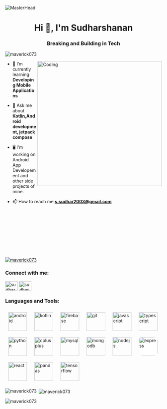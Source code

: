 ![MasterHead](https://blogger.googleusercontent.com/img/b/R29vZ2xl/AVvXsEg7VLakGxXY3xoBe7Tn4yhk2mhhvZrfWLCV3HpZOvJcdVrXaYUR3pRrpFXb8IEEM_IxCTmQCSCAK2I_QedxEAxR8Y0mV418qCg-CRMctCB93CtJlU9ZpvNLvVEwXKYV0VN7ZOcubBVJeSw/s1600/2000_600px.gif)
<h1 align="center">Hi 👋, I'm Sudharshanan</h1>
<h3 align="center">Breaking and Building in Tech</h3>
<p align="left"> <img src="https://komarev.com/ghpvc/?username=maverick073&label=Profile%20views&color=0e75b6&style=flat" alt="maverick073" /> </p>
<img align="right" alt="Coding" width="400" src="https://media1.tenor.com/m/9X-I0mcc_OgAAAAC/dog-funny.gif"/>

- 🌱 I’m currently learning **Developing Mobile Applications**

- 💬 Ask me about **Kotlin,Android development, jetpack compose**

- 🖥️ I'm working on Android App Developement and other side projects of mine.

- 📫 How to reach me **s.sudhar2003@gmail.com**

<br/><br/><br/><br/>
<p align="left"> <a href="https://github.com/ryo-ma/github-profile-trophy"> 
<br/><br/><br/><br/>
<img src="https://github-profile-trophy.vercel.app/?username=maverick073" alt="maverick073" /></a> </p>



<h3 align="left">Connect with me:</h3>
<p align="left">
<a href="https://linkedin.com/in/sudharshanan-s28" target="blank"><img align="center" src="https://raw.githubusercontent.com/rahuldkjain/github-profile-readme-generator/master/src/images/icons/Social/linked-in-alt.svg" alt="sudharshanan-s28" height="30" width="40" /></a>
<a href="https://www.leetcode.com/mavericks_007" target="blank"><img align="center" src="https://raw.githubusercontent.com/rahuldkjain/github-profile-readme-generator/master/src/images/icons/Social/leet-code.svg" alt="sudhar_07" height="30" width="40" /></a>
</p>

<h3 align="left">Languages and Tools:</h3>
<p align="left">
  <img src="https://cdn.jsdelivr.net/gh/devicons/devicon/icons/android/android-plain.svg" alt="android" width="60" height="60" style="margin: 10px;" />
  <img src="https://cdn.jsdelivr.net/gh/devicons/devicon/icons/kotlin/kotlin-original.svg" alt="kotlin" width="60" height="60" style="margin: 10px;" />
  <img src="https://cdn.jsdelivr.net/gh/devicons/devicon/icons/firebase/firebase-plain.svg" alt="firebase" width="60" height="60" style="margin: 10px;" />
  <img src="https://cdn.jsdelivr.net/gh/devicons/devicon/icons/git/git-plain.svg" alt="git" width="60" height="60" style="margin: 10px;" />
  <img src="https://cdn.jsdelivr.net/gh/devicons/devicon/icons/javascript/javascript-plain.svg" alt="javascript" width="60" height="60" style="margin: 10px;" />
  <img src="https://cdn.jsdelivr.net/gh/devicons/devicon/icons/typescript/typescript-plain.svg" alt="typescript" width="60" height="60" style="margin: 10px;" />
  <img src="https://cdn.jsdelivr.net/gh/devicons/devicon/icons/python/python-plain.svg" alt="python" width="60" height="60" style="margin: 10px;" />
  <img src="https://cdn.jsdelivr.net/gh/devicons/devicon/icons/cplusplus/cplusplus-plain.svg" alt="cplusplus" width="60" height="60" style="margin: 10px;" />
  <img src="https://cdn.jsdelivr.net/gh/devicons/devicon/icons/mysql/mysql-plain.svg" alt="mysql" width="60" height="60" style="margin: 10px;" />
  <img src="https://cdn.jsdelivr.net/gh/devicons/devicon/icons/mongodb/mongodb-plain.svg" alt="mongodb" width="60" height="60" style="margin: 10px;" />
  <img src="https://cdn.jsdelivr.net/gh/devicons/devicon/icons/nodejs/nodejs-plain.svg" alt="nodejs" width="60" height="60" style="margin: 10px;" />
  <img src="https://cdn.jsdelivr.net/gh/devicons/devicon/icons/express/express-original.svg" alt="express" width="60" height="60" style="margin: 10px; background-color: white; border-radius: 10px;" />
  <img src="https://cdn.jsdelivr.net/gh/devicons/devicon/icons/react/react-original.svg" alt="react" width="60" height="60" style="margin: 10px;" />
  <img src="https://cdn.jsdelivr.net/gh/devicons/devicon/icons/pandas/pandas-plain.svg" alt="pandas" width="60" height="60" style="margin: 10px;" />
  <img src="https://cdn.jsdelivr.net/gh/devicons/devicon/icons/tensorflow/tensorflow-original.svg" alt="tensorflow" width="60" height="60" style="margin: 10px;" />
</p>


<p><img align="left" src="https://github-readme-stats.vercel.app/api/top-langs?username=maverick073&show_icons=true&locale=en&layout=compact" alt="maverick073" /></p>

<p>&nbsp;<img align="center" src="https://github-readme-stats.vercel.app/api?username=maverick073&show_icons=true&locale=en" alt="maverick073" /></p>

<p><img align="center" src="https://github-readme-streak-stats.herokuapp.com/?user=maverick073&" alt="maverick073" /></p>
